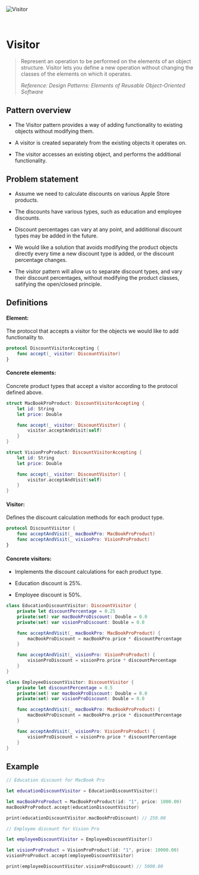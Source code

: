 ![Visitor](https://github.com/user-attachments/assets/e860e3c8-0d4e-4a54-b2c9-ab5def845aea)

<br />

# Visitor

> Represent an operation to be performed on the elements of an object structure. Visitor lets you define a new operation without changing the classes of the elements on which it operates.
>
> _Reference: Design Patterns: Elements of Reusable Object-Oriented Software_

## Pattern overview

- The Visitor pattern provides a way of adding functionality to existing objects without modifying them.

- A visitor is created separately from the existing objects it operates on.

- The visitor accesses an existing object, and performs the additional functionality.

## Problem statement

- Assume we need to calculate discounts on various Apple Store products.

- The discounts have various types, such as education and employee discounts.

- Discount percentages can vary at any point, and additional discount types may be added in the future.

- We would like a solution that avoids modifying the product objects directly every time a new discount type is added, or the discount percentage changes.

- The visitor pattern will allow us to separate discount types, and vary their discount percentages, without modifying the product classes, satifying the open/closed principle.

## Definitions

#### Element:

The protocol that accepts a visitor for the objects we would like to add functionality to.

```swift
protocol DiscountVisitorAccepting {
    func accept(_ visitor: DiscountVisitor)
}
```

#### Concrete elements:

Concrete product types that accept a visitor according to the protocol defined above.

```swift
struct MacBookProProduct: DiscountVisitorAccepting {
    let id: String
    let price: Double

    func accept(_ visitor: DiscountVisitor) {
        visitor.acceptAndVisit(self)
    }
}

struct VisionProProduct: DiscountVisitorAccepting {
    let id: String
    let price: Double

    func accept(_ visitor: DiscountVisitor) {
        visitor.acceptAndVisit(self)
    }
}
```

#### Visitor:

Defines the discount calculation methods for each product type.

```swift
protocol DiscountVisitor {
    func acceptAndVisit(_ macBookPro: MacBookProProduct)
    func acceptAndVisit(_ visionPro: VisionProProduct)
}
```

#### Concrete visitors:

- Implements the discount calculations for each product type.

- Education discount is 25%.

- Employee discount is 50%.

```swift
class EducationDiscountVisitor: DiscountVisitor {
    private let discountPercentage = 0.25
    private(set) var macBookProDiscount: Double = 0.0
    private(set) var visionProDiscount: Double = 0.0

    func acceptAndVisit(_ macBookPro: MacBookProProduct) {
        macBookProDiscount = macBookPro.price * discountPercentage
    }

    func acceptAndVisit(_ visionPro: VisionProProduct) {
        visionProDiscount = visionPro.price * discountPercentage
    }
}

class EmployeeDiscountVisitor: DiscountVisitor {
    private let discountPercentage = 0.5
    private(set) var macBookProDiscount: Double = 0.0
    private(set) var visionProDiscount: Double = 0.0

    func acceptAndVisit(_ macBookPro: MacBookProProduct) {
        macBookProDiscount = macBookPro.price * discountPercentage
    }

    func acceptAndVisit(_ visionPro: VisionProProduct) {
        visionProDiscount = visionPro.price * discountPercentage
    }
}
```

## Example

```swift
// Education discount for MacBook Pro

let educationDiscountVisitor = EducationDiscountVisitor()

let macBookProProduct = MacBookProProduct(id: "1", price: 1000.00)
macBookProProduct.accept(educationDiscountVisitor)

print(educationDiscountVisitor.macBookProDiscount) // 250.00

// Employee discount for Vision Pro

let employeeDiscountVisitor = EmployeeDiscountVisitor()

let visionProProduct = VisionProProduct(id: "1", price: 10000.00)
visionProProduct.accept(employeeDiscountVisitor)

print(employeeDiscountVisitor.visionProDiscount) // 5000.00
```
